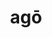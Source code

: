 ---
title: agō
meaning: to do, drive, act
ch: fourteen
pos: verb
inf: agere
secondppstem: ag
infend: ere
conjugation: third
f2: yes
f: yes
---